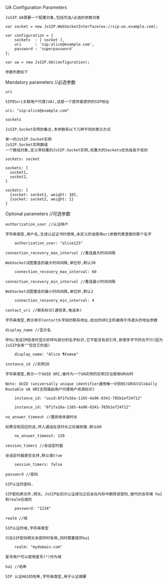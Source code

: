UA Configuration Parameters

	JsSIP.UA需要一个配置对象,包括可选/必选的参数对象
	
	var socket = new JsSIP.WebSocketInterface(ws://sip-ws.example.com);

	var configuration = {
		sockets  : [ socket ],
		uri      : 'sip:alice@example.com',
		password : 'superpassword'
	};

	var ua = new JsSIP.UA(configuration);
	
	参数列表如下
	
Mandatory parameters //必选参数

	uri
	
	SIP的uri关联用户代理(UA),这是一个提供者提供的SIP地址
	
	uri: "sip:alice@example.com"
	
	sockets
	
	JsSIP.Socket实例的集合,本参数有以下几种不同的表示方式
	
	单一的JsSIP.Socket实例	
	JsSIP.Socket实例数组
	一个数组对象,定义带权重的JsSIP.Socket实例,权重大的Sockets优先级高于低的
	
	sockets: socket

	sockets: [
	  socket1,
	  socket2,
	]

	sockets: [
	  {socket: socket1, weight: 10},
	  {socket: socket2, weight: 1}
	]

Optional parameters //可选参数

	authorization_user //认证用户
	
	字符串类型,用户名,生成认证证书时使用,未定义的话使用uri参数列表里面的那个名字
	
		authorization_user: "alice123"
	
	connection_recovery_max_interval //重连最大时间间隔
	
	WebSocket试图重连的最大时间间隔,单位秒,默认30
	
		connection_recovery_max_interval: 60
		
	connection_recovery_min_interval //重连最小时间间隔
	
	WebSocket试图重连的最小时间间隔,单位秒,默认2
	
		connection_recovery_min_interval: 4
		
	contact_uri //联系标识(通信录,电话本)
	
	字符串类型,表示用于Contact头字段的联系地址.给出的URI主机被用于传递头的地址参数
	
	display_name //显示名
	
	呼叫/发送IM信息时显示的呼叫部分的名字标识,它不能含有双引号,即使多字节的也不行(因为JsSIP会用""包含它的值)
	
		display_name: "Alice ¶€ĸøĸø"
		
	instance_id //实例ID
	
	字符串类型,表示一个UUID URI,被作为一个UA实例的实例ID当使用GRUU时
	
	Note: UUID (universally unique identifier通用唯一识别码)GRUU(Globally Routable UA URI全局路由用户代理用户资源标识)
	
		instance_id: "uuid:8f1fa16a-1165-4a96-8341-785b1ef24f12"

		instance_id: "8f1fa16a-1165-4a96-8341-785b1ef24f12"

	no_answer_timeout //置拒绝未接时长
	
	如果没有回应的话,呼入通话在该时长之后被拒接.默认60
	
		no_answer_timeout: 120
	
	session_timers //会话定时器
	
	会话定时器是否支持,默认值true
	
		session_timers: false
	
	password //密码
	
	SIP认证的密码.
	
	SIP密码原文件,明文。JsSIP在初次认证成功之后会在内存中删除该密码,替代的会存储 ha1和realm合成的
		
		password: "1234"
	
	realm //域
	
	SIP认证的域,字符串类型
	
	只在SIP密码明文未提供时有用,同时需要提供ha1
	
		realm: "mydomain.com"
		
	星号用户可以使用星号(*)作为域
	
	ha1 //哈希
	
	SIP 认证HA1的哈希,字符串类型,用于认证摘要
	
	
	
	
	
	
	
	
	
	
	
	
	
	
	
	
	
	
	
	
	
	
	
	
	
	
	
	
	
	
	
	
	
	
	
	